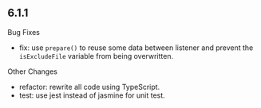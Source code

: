 ## 6.1.1

Bug Fixes

- fix: use `prepare()` to reuse some data between listener and prevent the `isExcludeFile` variable from being overwritten.

Other Changes

- refactor: rewrite all code using TypeScript.
- test: use jest instead of jasmine for unit test.
